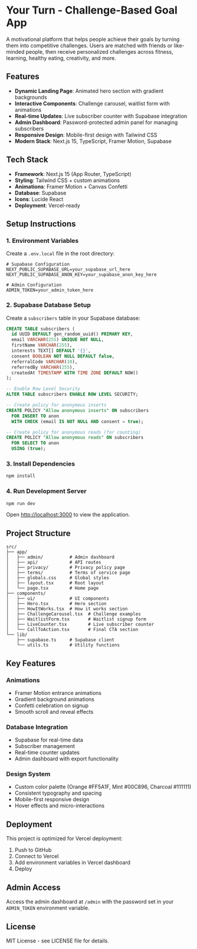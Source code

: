 # Your Turn - Challenge-Based Goal App

A motivational platform that helps people achieve their goals by turning them into competitive challenges. Users are matched with friends or like-minded people, then receive personalized challenges across fitness, learning, healthy eating, creativity, and more.

## Features

- **Dynamic Landing Page**: Animated hero section with gradient backgrounds
- **Interactive Components**: Challenge carousel, waitlist form with animations
- **Real-time Updates**: Live subscriber counter with Supabase integration
- **Admin Dashboard**: Password-protected admin panel for managing subscribers
- **Responsive Design**: Mobile-first design with Tailwind CSS
- **Modern Stack**: Next.js 15, TypeScript, Framer Motion, Supabase

## Tech Stack

- **Framework**: Next.js 15 (App Router, TypeScript)
- **Styling**: Tailwind CSS + custom animations
- **Animations**: Framer Motion + Canvas Confetti
- **Database**: Supabase
- **Icons**: Lucide React
- **Deployment**: Vercel-ready

## Setup Instructions

### 1. Environment Variables

Create a `.env.local` file in the root directory:

```env
# Supabase Configuration
NEXT_PUBLIC_SUPABASE_URL=your_supabase_url_here
NEXT_PUBLIC_SUPABASE_ANON_KEY=your_supabase_anon_key_here

# Admin Configuration
ADMIN_TOKEN=your_admin_token_here
```

### 2. Supabase Database Setup

Create a `subscribers` table in your Supabase database:

```sql
CREATE TABLE subscribers (
  id UUID DEFAULT gen_random_uuid() PRIMARY KEY,
  email VARCHAR(255) UNIQUE NOT NULL,
  firstName VARCHAR(255),
  interests TEXT[] DEFAULT '{}',
  consent BOOLEAN NOT NULL DEFAULT false,
  referralCode VARCHAR(10),
  referredBy VARCHAR(255),
  createdAt TIMESTAMP WITH TIME ZONE DEFAULT NOW()
);

-- Enable Row Level Security
ALTER TABLE subscribers ENABLE ROW LEVEL SECURITY;

-- Create policy for anonymous inserts
CREATE POLICY "Allow anonymous inserts" ON subscribers
  FOR INSERT TO anon
  WITH CHECK (email IS NOT NULL AND consent = true);

-- Create policy for anonymous reads (for counting)
CREATE POLICY "Allow anonymous reads" ON subscribers
  FOR SELECT TO anon
  USING (true);
```

### 3. Install Dependencies

```bash
npm install
```

### 4. Run Development Server

```bash
npm run dev
```

Open [http://localhost:3000](http://localhost:3000) to view the application.

## Project Structure

```
src/
├── app/
│   ├── admin/          # Admin dashboard
│   ├── api/            # API routes
│   ├── privacy/        # Privacy policy page
│   ├── terms/          # Terms of service page
│   ├── globals.css     # Global styles
│   ├── layout.tsx      # Root layout
│   └── page.tsx        # Home page
├── components/
│   ├── ui/             # UI components
│   ├── Hero.tsx        # Hero section
│   ├── HowItWorks.tsx  # How it works section
│   ├── ChallengeCarousel.tsx  # Challenge examples
│   ├── WaitlistForm.tsx       # Waitlist signup form
│   ├── LiveCounter.tsx        # Live subscriber counter
│   └── CallToAction.tsx       # Final CTA section
└── lib/
    ├── supabase.ts     # Supabase client
    └── utils.ts        # Utility functions
```

## Key Features

### Animations
- Framer Motion entrance animations
- Gradient background animations
- Confetti celebration on signup
- Smooth scroll and reveal effects

### Database Integration
- Supabase for real-time data
- Subscriber management
- Real-time counter updates
- Admin dashboard with export functionality

### Design System
- Custom color palette (Orange #FF5A1F, Mint #00C896, Charcoal #111111)
- Consistent typography and spacing
- Mobile-first responsive design
- Hover effects and micro-interactions

## Deployment

This project is optimized for Vercel deployment:

1. Push to GitHub
2. Connect to Vercel
3. Add environment variables in Vercel dashboard
4. Deploy

## Admin Access

Access the admin dashboard at `/admin` with the password set in your `ADMIN_TOKEN` environment variable.

## License

MIT License - see LICENSE file for details.
